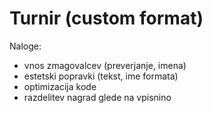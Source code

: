 # Turnir (custom format)

Naloge:
- vnos zmagovalcev (preverjanje, imena)
- estetski popravki (tekst, ime formata)
- optimizacija kode
- razdelitev nagrad glede na vpisnino